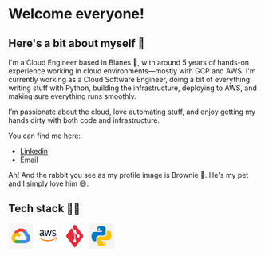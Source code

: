 # Welcome everyone! 

## Here's a bit about myself 🙌

I'm a Cloud Engineer based in Blanes 🌴, with around 5 years of hands-on experience working in cloud environments—mostly with GCP and AWS. I'm currently working as a Cloud Software Engineer, doing a bit of everything: writing stuff with Python, building the infrastructure, deploying to AWS, and making sure everything runs smoothly.

I’m passionate about the cloud, love automating stuff, and enjoy getting my hands dirty with both code and infrastructure.

You can find me here:
- [Linkedin](linkedin.com/in/aleix-paytuvi)
- [Email](mailto:aleixpaytuvi@gmail.com)

Ah! And the rabbit you see as my profile image is Brownie 🐰. He's my pet and I simply love him 😄.

## Tech stack 👨‍💻
<a href=" " target="blank"><img align="center" src="https://github.com/apaytuvigallart/apaytuvigallart/blob/master/tech_stack_images/gcp.png" height="50" width="50" alt="GCP logo"/></a>
<a href=" " target="blank"><img align="center" src="https://github.com/apaytuvigallart/apaytuvigallart/blob/master/tech_stack_images/aws.png" height="50" width="50" alt="AWS logo"/></a>
<a href=" " target="blank"><img align="center" src="https://github.com/apaytuvigallart/apaytuvigallart/blob/master/tech_stack_images/git.png" height="50" width="50" alt="Git logo"/></a>
<a href=" " target="blank"><img align="center" src="https://github.com/apaytuvigallart/apaytuvigallart/blob/master/tech_stack_images/python.png" height="50" width="50" alt="Python logo"/></a>
